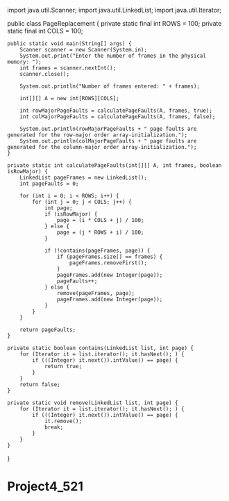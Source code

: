import java.util.Scanner;
import java.util.LinkedList;
import java.util.Iterator;

public class PageReplacement {
    private static final int ROWS = 100;
    private static final int COLS = 100;

    public static void main(String[] args) {
        Scanner scanner = new Scanner(System.in);
        System.out.print("Enter the number of frames in the physical memory: ");
        int frames = scanner.nextInt();
        scanner.close();

        System.out.println("Number of frames entered: " + frames);

        int[][] A = new int[ROWS][COLS];

        int rowMajorPageFaults = calculatePageFaults(A, frames, true);
        int colMajorPageFaults = calculatePageFaults(A, frames, false);

        System.out.println(rowMajorPageFaults + " page faults are generated for the row-major order array-initialization.");
        System.out.println(colMajorPageFaults + " page faults are generated for the column-major order array-initialization.");
    }

    private static int calculatePageFaults(int[][] A, int frames, boolean isRowMajor) {
        LinkedList pageFrames = new LinkedList();
        int pageFaults = 0;

        for (int i = 0; i < ROWS; i++) {
            for (int j = 0; j < COLS; j++) {
                int page;
                if (isRowMajor) {
                    page = (i * COLS + j) / 100;
                } else {
                    page = (j * ROWS + i) / 100;
                }

                if (!contains(pageFrames, page)) {
                    if (pageFrames.size() == frames) {
                        pageFrames.removeFirst();
                    }
                    pageFrames.add(new Integer(page));
                    pageFaults++;
                } else {
                    remove(pageFrames, page);
                    pageFrames.add(new Integer(page));
                }
            }
        }

        return pageFaults;
    }

    private static boolean contains(LinkedList list, int page) {
        for (Iterator it = list.iterator(); it.hasNext(); ) {
            if (((Integer) it.next()).intValue() == page) {
                return true;
            }
        }
        return false;
    }

    private static void remove(LinkedList list, int page) {
        for (Iterator it = list.iterator(); it.hasNext(); ) {
            if (((Integer) it.next()).intValue() == page) {
                it.remove();
                break;
            }
        }
    }
}
# Project4_521
